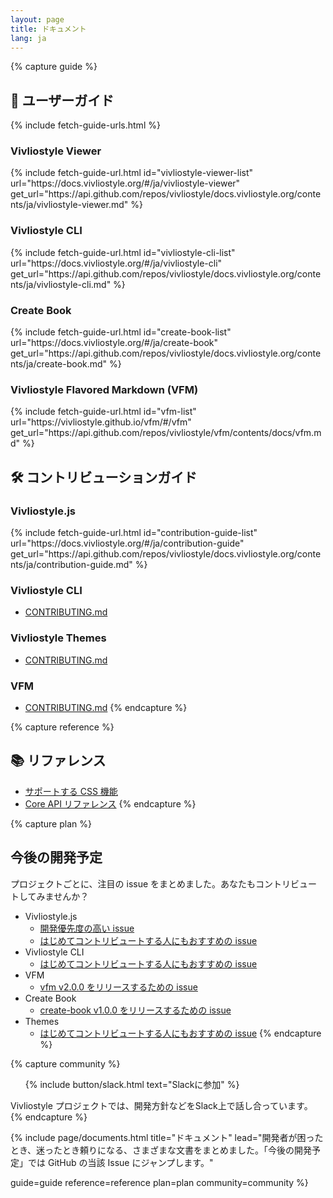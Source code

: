 ```yaml
---
layout: page
title: ドキュメント
lang: ja
---
```



{% capture guide %}
## 📖 ユーザーガイド
{% include fetch-guide-urls.html %}

### Vivliostyle Viewer
<ul id="vivliostyle-viewer-list"></ul>
{% include fetch-guide-url.html
  id="vivliostyle-viewer-list"
  url="https://docs.vivliostyle.org/#/ja/vivliostyle-viewer"
  get_url="https://api.github.com/repos/vivliostyle/docs.vivliostyle.org/contents/ja/vivliostyle-viewer.md"
%}

### Vivliostyle CLI
<ul id="vivliostyle-cli-list"></ul>
{% include fetch-guide-url.html
  id="vivliostyle-cli-list"
  url="https://docs.vivliostyle.org/#/ja/vivliostyle-cli"
  get_url="https://api.github.com/repos/vivliostyle/docs.vivliostyle.org/contents/ja/vivliostyle-cli.md"
%}

### Create Book
<ul id="create-book-list"></ul>
{% include fetch-guide-url.html
  id="create-book-list"
  url="https://docs.vivliostyle.org/#/ja/create-book"
  get_url="https://api.github.com/repos/vivliostyle/docs.vivliostyle.org/contents/ja/create-book.md"
%}

### Vivliostyle Flavored Markdown (VFM)
<ul id="vfm-list"></ul>
{% include fetch-guide-url.html
  id="vfm-list"
  url="https://vivliostyle.github.io/vfm/#/vfm"
  get_url="https://api.github.com/repos/vivliostyle/vfm/contents/docs/vfm.md"
%}

## 🛠 コントリビューションガイド

### Vivliostyle.js
<ul id="contribution-guide-list"></ul>
{% include fetch-guide-url.html
  id="contribution-guide-list"
  url="https://docs.vivliostyle.org/#/ja/contribution-guide"
  get_url="https://api.github.com/repos/vivliostyle/docs.vivliostyle.org/contents/ja/contribution-guide.md"
%}

### Vivliostyle CLI
- [CONTRIBUTING.md](https://github.com/vivliostyle/vivliostyle-cli/blob/main/CONTRIBUTING.md)

### Vivliostyle Themes
- [CONTRIBUTING.md](https://github.com/vivliostyle/themes/blob/master/CONTRIBUTING.md)

### VFM
- [CONTRIBUTING.md](https://github.com/vivliostyle/vfm/blob/master/CONTRIBUTING.md)
{% endcapture %}


{% capture reference %}
## 📚 リファレンス

- [サポートする CSS 機能](https://docs.vivliostyle.org/#/ja/supported-css-features)
- [Core API リファレンス](https://docs.vivliostyle.org/#/ja/api)
{% endcapture %}


{% capture plan %}
## 今後の開発予定

プロジェクトごとに、注目の issue をまとめました。あなたもコントリビュートしてみませんか？

- Vivliostyle.js
  - [開発優先度の高い issue](https://github.com/vivliostyle/vivliostyle.js/issues?q=is%3Aissue+is%3Aopen+label%3AP1)
  - [はじめてコントリビュートする人にもおすすめの issue](https://github.com/vivliostyle/vivliostyle.js/issues?q=is%3Aissue+is%3Aopen+label%3A%22good+first+issue%22)
- Vivliostyle CLI
  - [はじめてコントリビュートする人にもおすすめの issue](https://github.com/vivliostyle/vivliostyle-cli/issues?q=is%3Aissue+is%3Aopen+label%3A%22good+first+issue%22)
- VFM
  - [vfm v2.0.0 をリリースするための issue](https://github.com/vivliostyle/vfm/milestone/1)
- Create Book
  - [create-book v1.0.0 をリリースするための issue](https://github.com/vivliostyle/create-book/milestone/1)
- Themes
  - [はじめてコントリビュートする人にもおすすめの issue](https://github.com/vivliostyle/themes/issues?q=is%3Aissue+is%3Aopen+label%3A%22good+first+issue%22)
{% endcapture %}


{% capture community %}
<ol class="list--medium">
  {% include button/slack.html text="Slackに参加" %}
</ol>

Vivliostyle プロジェクトでは、開発方針などをSlack上で話し合っています。
{% endcapture %}


{% include page/documents.html
  title="ドキュメント"
  lead="開発者が困ったとき、迷ったとき頼りになる、さまざまな文書をまとめました。「今後の開発予定」では GitHub の当該 Issue にジャンプします。"

  guide=guide
  reference=reference
  plan=plan
  community=community
%}
